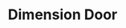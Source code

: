 ---
title: "Dimension Door"

spell:
  schools:
    - name:        "Conjuration"
      subschools:  ["Teleportation"]
      descriptors: []
  classes:
    - name:  "Bard"
      abbr:  "Brd"
      level: 4
    - name:  "Sorcerer/Wizard"
      abbr:  "Sor/Wiz"
      level: 4
  domains:
    - name:  "Travel"
      abbr:  "Travel"
      level: 4
  components:         [V]
  castingTime:        "1 standard action"
  range:              "Long (400 ft. + 40 ft./level)"
  target:             "You and touched objects or other touched willing creatures"
  duration:           "Instantaneous"
  savingThrow:        "None and Will negates (object)"
  spellResistance:    "No and Yes (object)"
  description:        |
    You instantly transfer yourself from your current location to any other spot within range. You always arrive at exactly the spot desired-whether by simply visualizing the area or by stating direction. After using this spell, you can't take any other actions until your next turn. You can bring along objects as long as their weight doesn't exceed your maximum load. You may also bring one additional willing Medium or smaller creature (carrying gear or objects up to its maximum load) or its equivalent per three caster levels. A Large creature counts as two Medium creatures, a Huge creature counts as two Large creatures, and so forth. All creatures to be transported must be in contact with one another, and at least one of those creatures must be in contact with you.

    If you arrive in a place that is already occupied by a solid body, you and each creature traveling with you take {% die_roll 1 6 0 %} points of damage and are shunted to a random open space on a suitable surface within 100 feet of the intended location.

    If there is no free space within 100 feet, you and each creature traveling with you take an additional {% die_roll 2 6 0 %} points of damage and are shunted to a free space within 1,000 feet. If there is no free space within 1,000 feet, you and each creature travelling with you take an additional {% die_roll 4 6 0 %} points of damage and the spell simply fails.
---